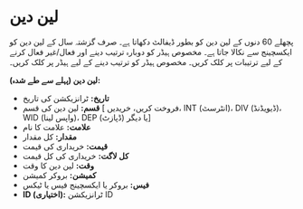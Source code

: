# **لین دین**

پچھلے 60 دنوں کے لین دین کو بطور ڈیفالٹ دکھاتا ہے۔ صرف گزشتہ سال کے لین دین کو ایکسچینج سے نکالا جاتا ہے۔
مخصوص ہیڈر کو دوبارہ ترتیب دینے اور فعال/غیر فعال کرنے کے لیے ترتیبات پر کلک کریں۔
مخصوص ہیڈر کو ترتیب دینے کے لیے ہیڈر پر کلک کریں۔

**لین دین (پہلے سے طے شدہ):**
  - **تاریخ:** ٹرانزیکشن کی تاریخ
  - **قسم:** لین دین کی قسم [ فروخت کریں، خریدیں، INT (انٹرسٹ)، DIV (ڈیویڈنڈ)، WID (واپس لینا)، DEP (ڈپازٹ) یا دیگر]
  - **علامت:** علامت کا نام
  - **مقدار:** کل مقدار
  - **قیمت:** خریداری کی قیمت
  - **کل لاگت:** خریداری کی کل قیمت
  - **وقت:** لین دین کا وقت
  - **کمیشن:** بروکر کمیشن
  - **فیس:** بروکر یا ایکسچینج فیس یا ٹیکس
  - **ID (اختیاری):** ٹرانزیکشن ID
